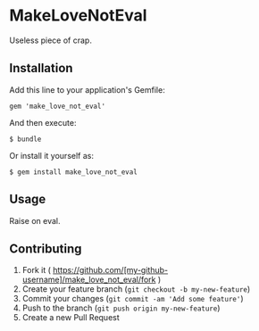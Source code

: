 # MakeLoveNotEval

Useless piece of crap.

## Installation

Add this line to your application's Gemfile:

    gem 'make_love_not_eval'

And then execute:

    $ bundle

Or install it yourself as:

    $ gem install make_love_not_eval

## Usage

Raise on eval.

## Contributing

1. Fork it ( https://github.com/[my-github-username]/make_love_not_eval/fork )
2. Create your feature branch (`git checkout -b my-new-feature`)
3. Commit your changes (`git commit -am 'Add some feature'`)
4. Push to the branch (`git push origin my-new-feature`)
5. Create a new Pull Request
